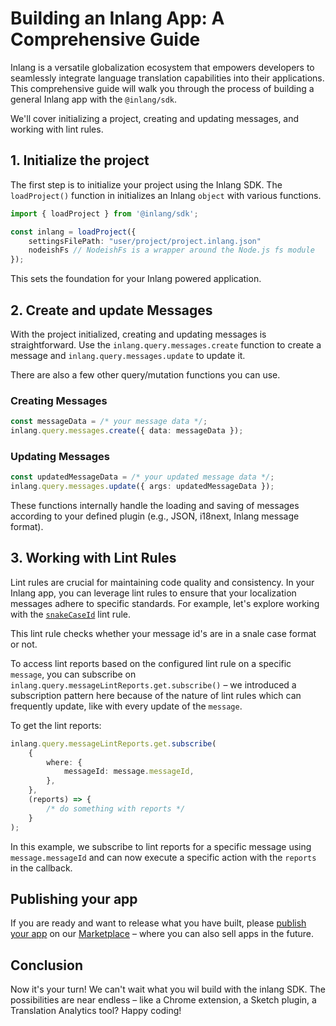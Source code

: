 # Building an Inlang App: A Comprehensive Guide

Inlang is a versatile globalization ecosystem that empowers developers to seamlessly integrate language translation capabilities into their applications. This comprehensive guide will walk you through the process of building a general Inlang app with the `@inlang/sdk`. 

We'll cover initializing a project, creating and updating messages, and working with lint rules.

## 1. Initialize the project

The first step is to initialize your project using the Inlang SDK. The `loadProject()` function in initializes an Inlang `object` with various functions.

```typescript
import { loadProject } from '@inlang/sdk';

const inlang = loadProject({
    settingsFilePath: "user/project/project.inlang.json"
    nodeishFs // NodeishFs is a wrapper around the Node.js fs module
});
```

This sets the foundation for your Inlang powered application.

## 2. Create and update Messages

With the project initialized, creating and updating messages is straightforward. Use the `inlang.query.messages.create` function to create a message and `inlang.query.messages.update` to update it. 

There are also a few other query/mutation functions you can use.

### Creating Messages

```typescript
const messageData = /* your message data */;
inlang.query.messages.create({ data: messageData });
```

### Updating Messages

```typescript
const updatedMessageData = /* your updated message data */;
inlang.query.messages.update({ args: updatedMessageData });
```

These functions internally handle the loading and saving of messages according to your defined plugin (e.g., JSON, i18next, Inlang message format).

## 3. Working with Lint Rules

Lint rules are crucial for maintaining code quality and consistency. In your Inlang app, you can leverage lint rules to ensure that your localization messages adhere to specific standards. For example, let's explore working with the [`snakeCaseId`](https://inlang.com/m/messageLintRule.inlang.snakeCaseId) lint rule.

This lint rule checks whether your message id's are in a snale case format or not.

To access lint reports based on the configured lint rule on a specific `message`, you can subscribe on `inlang.query.messageLintReports.get.subscribe()` – we introduced a subscription pattern here because of the nature of lint rules which can frequently update, like with every update of the `message`.

To get the lint reports:

```typescript
inlang.query.messageLintReports.get.subscribe(
    {
        where: {
            messageId: message.messageId,
        },
    },
    (reports) => {
        /* do something with reports */
    }
);
```

In this example, we subscribe to lint reports for a specific message using `message.messageId` and can now execute a specific action with the `reports` in the callback.


## Publishing your app

If you are ready and want to release what you have built, please [publish your app](https://inlang.com/documentation/publish-marketplace) on our [Marketplace](https://inlang.com/application) – where you can also sell apps in the future.

## Conclusion

Now it's your turn! We can't wait what you wil build with the inlang SDK. The possibilities are near endless – like a Chrome extension, a Sketch plugin, a Translation Analytics tool? Happy coding! 
